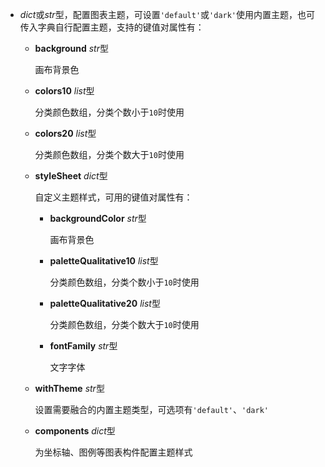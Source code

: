 - **<placeholder>** 

  *dict*或*str*型，配置图表主题，可设置`'default'`或`'dark'`使用内置主题，也可传入字典自行配置主题，支持的键值对属性有：

  - **background** *str*型

    画布背景色

  - **colors10** *list*型

    分类颜色数组，分类个数小于`10`时使用

  - **colors20** *list*型

    分类颜色数组，分类个数大于`10`时使用
  
  - **styleSheet** *dict*型

    自定义主题样式，可用的键值对属性有：

    - **backgroundColor** *str*型

      画布背景色

    - **paletteQualitative10** *list*型

      分类颜色数组，分类个数小于`10`时使用

    - **paletteQualitative20** *list*型

      分类颜色数组，分类个数大于`10`时使用

    - **fontFamily** *str*型

      文字字体

  - **withTheme** *str*型

    设置需要融合的内置主题类型，可选项有`'default'`、`'dark'`

  - **components** *dict*型

    为坐标轴、图例等图表构件配置主题样式